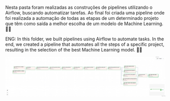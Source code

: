 Nesta pasta foram realizadas as construções de pipelines utilizando o Airflow, buscando automatizar tarefas. Ao final foi criada uma pipeline onde foi realizada a automação de todas as etapas de um determinado projeto que têm como saída a melhor escolha de um modelo de Machine Learning. 🚀🤖

ENG: 
In this folder, we built pipelines using Airflow to automate tasks. In the end, we created a pipeline that automates all the steps of a specific project, resulting in the selection of the best Machine Learning model. 🚀🤖

![Pipeline-projeto](./data/proj-final-dag.png)
